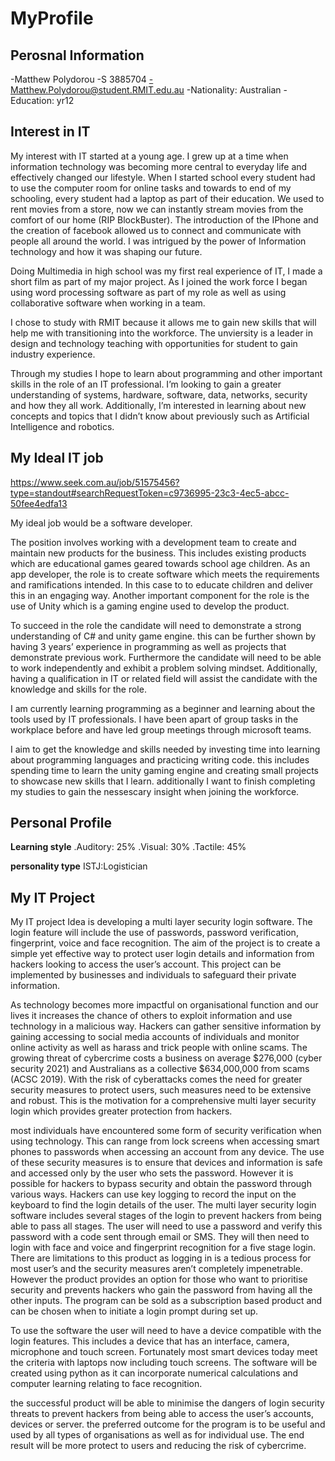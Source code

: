 # MyProfile

## Perosnal Information

-Matthew Polydorou 
-S 3885704
-Matthew.Polydorou@student.RMIT.edu.au
-Nationality: Australian
-Education: yr12  

## Interest in IT

My interest with IT started at a young age. I grew up at a time when information technology was becoming more central to everyday life and effectively changed our lifestyle. When I started school every student had to use the computer room for online tasks and towards to end of my schooling, every student had a laptop as part of their education. We used to rent movies from a store, now we can instantly stream movies from the comfort of our home (RIP BlockBuster). The introduction of the IPhone and the creation of facebook allowed us to connect and communicate with people all around the world.  I was intrigued by the power of Information technology and how it was shaping our future.

Doing Multimedia in high school was my first real experience of IT, I made a short film as part of my major project. As I joined the work force I began using word processing software as part of my role as well as using collaborative software when working in a team.   

I chose to study with RMIT because it allows me to gain new skills that will help me with transitioning into the workforce. The unviersity is a leader in design and technology teaching with opportunities for student to gain industry experience.   

Through my studies I hope to learn about programming and other important skills in the role of an IT professional. I’m looking to gain a greater understanding of systems, hardware, software, data, networks, security and how they all work. Additionally, I’m interested in learning about new concepts and topics that I didn’t know about previously such as Artificial Intelligence and robotics.


## My Ideal IT job

https://www.seek.com.au/job/51575456?type=standout#searchRequestToken=c9736995-23c3-4ec5-abcc-50fee4edfa13

My ideal job would be a software developer.

The position involves working with a development team to create and maintain new products for the business. This includes existing products which are educational games geared towards school age children. As an app developer, the role is to create software which meets the requirements and ramifications intended. In this case to to educate children and deliver this in an engaging way. Another important component for the role is the use of Unity which is a gaming engine used to develop the product.

To succeed in the role the candidate will need to demonstrate a strong understanding of C# and unity game engine. this can be further shown by having 3 years’ experience in programming as well as projects that demonstrate previous work. Furthermore the candidate will need to be able to work independently and exhibit a problem solving mindset. Additionally, having a qualification in IT or related field will assist the candidate with the knowledge and skills for the role.

I am currently learning programming as a beginner and learning about the tools used by IT professionals. I have been apart of group tasks in the workplace before and have led group meetings through microsoft teams.  

I aim to get the knowledge and skills needed by investing time into learning about programming languages and practicing writing code. this includes spending time to learn the unity gaming engine and creating small projects to showcase new skills that I learn. additionally I want to finish completing my studies to gain the nessescary insight when joining the workforce. 

## Personal Profile

**Learning style**
.Auditory: 25%
.Visual: 30%
.Tactile: 45%

**personality type**
ISTJ:Logistician


## My IT Project 

My IT project Idea is developing a multi layer security login software. The login feature will include the use of passwords, password verification, fingerprint, voice and face recognition. The aim of the project is to create a simple yet effective way to protect user login details and information from hackers looking to access the user’s account. This project can be implemented by businesses and individuals to safeguard their private information.   

As technology becomes more impactful on organisational function and our lives it increases the chance of others to exploit information and use technology in a malicious way. Hackers can gather sensitive information by gaining accessing to social media accounts of individuals  and monitor online activity as well as harass and trick people with online scams. The growing threat of cybercrime costs a business on average $276,000 (cyber security 2021) and  Australians as a collective $634,000,000 from scams (ACSC 2019). With the risk of cyberattacks comes the need for greater security measures to protect users, such measures need to be extensive and robust. This is the motivation for a comprehensive multi layer security login which provides greater protection from hackers.      

most individuals have encountered some form of security verification when using technology. This can range from lock screens when accessing smart phones to passwords when accessing an account from any device. The use of these security measures is to ensure that devices and information is safe and accessed only by the user who sets the password. However it is possible for hackers to bypass security and obtain the password through various ways. Hackers can use key logging to record the input on the keyboard to find the login details of the user. The multi layer security login software includes several stages of the login to prevent hackers from being able to pass all stages. The user will need to use a password and verify this password with a code sent through email or SMS. They will then need to login with face and voice and fingerprint recognition for a five stage login. There are limitations to this product as logging in is a tedious process for most user’s and the security measures aren’t completely impenetrable. However the product provides an option for those who want to prioritise security and prevents hackers who gain the password from having all the other inputs. The program can be sold as a subscription based product and can be chosen when to initiate a login prompt during set up. 

To use the software the user will need to have a device compatible with the login features. This includes a device that has an interface, camera, microphone and touch screen. Fortunately most smart devices today meet the criteria with laptops now including touch screens. The software will be created using python as it can incorporate numerical calculations and computer learning relating to face recognition. 

the successful product will be able to minimise the dangers of login security threats to prevent hackers from being able to access the user’s accounts, devices or server. the preferred outcome for the program is to be useful and used by all types of organisations as well as for individual use. The end result will be more protect to users and reducing the risk of cybercrime. 
 




































